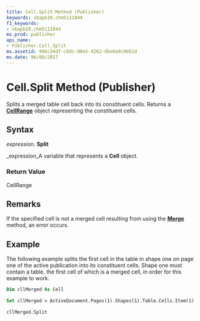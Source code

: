 ```yaml
---
title: Cell.Split Method (Publisher)
keywords: vbapb10.chm5111844
f1_keywords:
- vbapb10.chm5111844
ms.prod: publisher
api_name:
- Publisher.Cell.Split
ms.assetid: 99bc34df-c8dc-90e5-4262-dbe0a9c9b61d
ms.date: 06/08/2017
---
```



# Cell.Split Method (Publisher)

Splits a merged table cell back into its constituent cells. Returns a **[CellRange](cellrange-object-publisher.md)** object representing the constituent cells.


## Syntax

 _expression_. **Split**

 _expression_A variable that represents a **Cell** object.


### Return Value

CellRange


## Remarks

If the specified cell is not a merged cell resulting from using the **[Merge](cell-merge-method-publisher.md)** method, an error occurs.


## Example

The following example splits the first cell in the table in shape one on page one of the active publication into its constituent cells. Shape one must contain a table, the first cell of which is a merged cell, in order for this example to work.


```vb
Dim cllMerged As Cell 
 
Set cllMerged = ActiveDocument.Pages(1).Shapes(1).Table.Cells.Item(1) 
 
cllMerged.Split
```


